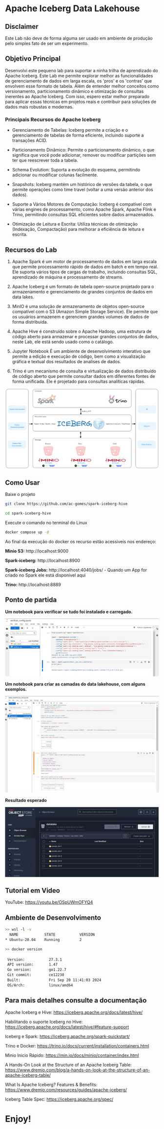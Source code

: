 # Apache Iceberg Data Lakehouse

## Disclaimer

Este Lab não deve de forma alguma ser usado em ambiente de produção pelo simples fato de ser um experimento.

## Objetivo Principal

Desenvolvi este pequeno lab para suportar a ninha trilha de aprendizado do Apache Iceberg. Este Lab me permite explorar melhor as funcionalidades de gerenciamento de dados em larga escala, os 'pros' e os 'contras' que envolvem esse formato de tabela.
Além de entender melhor conceitos como versionamento, particionamento dinâmico e otimização de consultas inerentes ao Apache Iceberg. Com isso, espero estar melhor preparado para aplicar essas técnicas em projetos reais e contribuir para soluções de dados mais robustas e modernas.

### Principais Recursos do Apache Iceberg
 - Gerenciamento de Tabelas: Iceberg permite a criação e o gerenciamento de tabelas de forma eficiente, incluindo suporte a transações ACID.

- Particionamento Dinâmico: Permite o particionamento dinâmico, o que significa que você pode adicionar, remover ou modificar partições sem ter que reescrever toda a tabela.

- Schema Evolution: Suporta a evolução do esquema, permitindo adicionar ou modificar colunas facilmente.

- Snapshots: Iceberg mantém um histórico de versões da tabela, o que permite operações como time travel (voltar a uma versão anterior dos dados).

- Suporte a Vários Motores de Computação: Iceberg é compatível com várias engines de processamento, como Apache Spark, Apache Flink e Trino, permitindo consultas SQL eficientes sobre dados armazenados.

- Otimização de Leitura e Escrita: Utiliza técnicas de otimização (Indexação, Compactação) para melhorar a eficiência de leitura e escrita.

## Recursos do Lab
  1. Apache Spark é um motor de processamento de dados em larga escala que permite processamento rápido de dados em batch e em tempo real. Ele suporta vários tipos de cargas de trabalho, incluindo consultas SQL, aprendizado de máquina e processamento de streams.

  2. Apache Iceberg é um formato de tabela open-source projetado para o armazenamento e gerenciamento de grandes conjuntos de dados em data lakes.

  3. MinIO é uma solução de armazenamento de objetos open-source compatível com o S3 (Amazon Simple Storage Service). Ele permite que os usuários armazenem e gerenciem grandes volumes de dados de forma distribuida.

  4. Apache Hive é construído sobre o Apache Hadoop, uma estrutura de código aberto para armazenar e processar grandes conjuntos de dados, neste Lab, ele está sendo usado como o catálogo.

  5. Jupyter Notebook É um ambiente de desenvolvimento interativo que permite a edição e execução de código, bem como a visualização gráfica e textual dos resultados de analises de dados.

  6. Trino é um mecanismo de consulta e virtualização de dados distribuído de código aberto que permite consultar dados em diferentes fontes de forma unificada. Ele é projetado para consultas analíticas rápidas.

![Data Lakehouse](./img/DataLakehouse-iceberg.png)

## Como Usar

Baixe o projeto

```sh
git clone https://github.com/ac-gomes/spark-iceberg-hive
```
```sh
cd spark-iceberg-hive
```

Execute o comando no terminal do Linux

```sh
docker compose up -d
```

Ao final da execução do docker os recurso estão acessiveis nos endereço:

**Minio S3:** http://localhost:9000

**Spark-iceberg:** http://localhost:8900

**Spark-iceberg Jobs:** http://localhost:4040/jobs/ - Quando um App for criado no Spark ele está disponivel aqui

**Trino:** http://localhost:8889

## Ponto de partida

**Um notebook para verificar se tudo foi instalado e carregado.**

![Data Lakehouse](./img/verificar_config_ipynb.png)

**Um notebook para criar as camadas do data lakehouse, com alguns exemplos.**

![Data Lakehouse](./img/data_lakehouse_init_ipynb.png)

**Resultado esperado**

![Data Lakehouse](./img/resutado_esperado.png)

## Tutorial em Video

YouTube: https://youtu.be/OSpUWmOFYQ4

## Ambiente de Desenvolvimento

```sh
>> wsl -l -v
  NAME            STATE           VERSION
* Ubuntu-20.04    Running         2
```

```sh
>> docker version

 Version:           27.3.1
 API version:       1.47
 Go version:        go1.22.7
 Git commit:        ce12230
 Built:             Fri Sep 20 11:41:03 2024
 OS/Arch:           linux/amd64
```

## Para mais detalhes consulte a documentação

Apache Iceberg e Hive: https://iceberg.apache.org/docs/latest/hive/

Habilitando o suporte Iceberg no Hive: https://iceberg.apache.org/docs/latest/hive/#feature-support

Iceberg e Spark: https://iceberg.apache.org/spark-quickstart/

Trino e Docker: https://trino.io/docs/current/installation/containers.html

Minio Inicio Rápido: https://min.io/docs/minio/container/index.html

A Hands-On Look at the Structure of an Apache Iceberg Table: https://www.dremio.com/blog/a-hands-on-look-at-the-structure-of-an-apache-iceberg-table/

What Is Apache Iceberg? Features & Benefits: https://www.dremio.com/resources/guides/apache-iceberg/

Iceberg Table Spec: https://iceberg.apache.org/spec/

# Enjoy!

